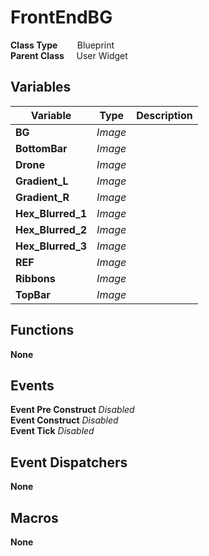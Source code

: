 # FrontEndBG


**Class Type**&nbsp; &nbsp; &nbsp; &nbsp; Blueprint  
**Parent Class** &nbsp; &nbsp; User Widget  

## Variables
|Variable           |Type   |Description    |
|-------------------|-------|---------------|
|**BG**             |*Image*||
|**BottomBar**      |*Image*||
|**Drone**          |*Image*||
|**Gradient_L**     |*Image*||
|**Gradient_R**     |*Image*||
|**Hex_Blurred_1**  |*Image*||
|**Hex_Blurred_2**  |*Image*||
|**Hex_Blurred_3**  |*Image*||
|**REF**            |*Image*||
|**Ribbons**        |*Image*||
|**TopBar**         |*Image*||

## Functions
**None**

## Events
**Event Pre Construct** *Disabled*  
**Event Construct** *Disabled*  
**Event Tick** *Disabled*  

## Event Dispatchers
**None**

## Macros
**None**